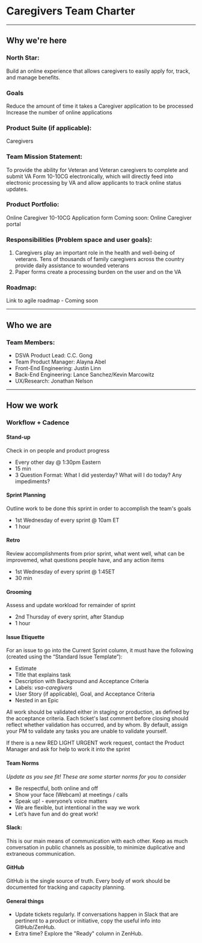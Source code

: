 # Caregivers Team Charter

---

## Why we're here

### North Star:
Build an online experience that allows caregivers to easily apply for, track, and manage benefits.

### Goals
Reduce the amount of time it takes a Caregiver application to be processed
Increase the number of online applications

### Product Suite (if applicable): 
Caregivers

### Team Mission Statement:
To provide the ability for Veteran and Veteran caregivers to complete and submit VA Form 10-10CG electronically, which will directly feed into electronic processing by VA and allow applicants to track online status updates.

### Product Portfolio:
Online Caregiver 10-10CG Application form
Coming soon: Online Caregiver portal


### Responsibilities (Problem space and user goals):
1) Caregivers play an important role in the health and well-being of veterans. Tens of thousands of family caregivers across the country provide daily assistance to wounded veterans
2) Paper forms create a processing burden on the user and on the VA


### Roadmap:
Link to agile roadmap - Coming soon

---

## Who we are

### Team Members:
- DSVA Product Lead: C.C. Gong
- Team Product Manager: Alayna Abel
- Front-End Engineering: Justin Linn
- Back-End Engineering: Lance Sanchez/Kevin Marcowitz
- UX/Research: Jonathan Nelson

---

## How we work

### Workflow + Cadence

#### Stand-up
Check in on people and product progress

- Every other day @ 1:30pm Eastern
- 15 min
- 3 Question Format: What I did yesterday? What will I do today? Any impediments?

#### Sprint Planning
Outline work to be done this sprint in order to accomplish the team's goals

- 1st Wednesday of every sprint @ 10am ET
- 1 hour


#### Retro
Review accomplishments from prior sprint, what went well, what can be improvemed, what questions people have, and any action items

- 1st Wednesday of every sprint @ 1:45ET
- 30 min

#### Grooming
Assess and update workload for remainder of sprint

- 2nd Thursday of every sprint, after Standup
- 1 hour

#### Issue Etiquette
For an issue to go into the Current Sprint column, it must have the following (created using the “Standard Issue Template”):

- Estimate
- Title that explains task
- Description with Background and Acceptance Criteria
- Labels: _vsa-caregivers_
- User Story (if applicable), Goal, and Acceptance Criteria
- Nested in an Epic

All work should be validated either in staging or production, as defined by the acceptance criteria. Each ticket's last comment before closing should reflect whether validation has occurred, and by whom. By default, assign your PM to validate any tasks you are unable to validate yourself.

If there is a new RED LIGHT URGENT work request, contact the Product Manager and ask for help to work it into the sprint

#### Team Norms

_Update as you see fit! These are some starter norms for you to consider_

- Be respectful, both online and off
- Show your face (Webcam) at meetings / calls
- Speak up! - everyone’s voice matters
- We are flexible, but intentional in the way we work
- Let’s have fun and do great work!

#### Slack:

This is our main means of communication with each other. Keep as much conversation in public channels as possible, to minimize duplicative and extraneous communication.

#### GitHub
GitHub is the single source of truth. Every body of work should be documented for tracking and capacity planning.

#### General things
- Update tickets regularly. If conversations happen in Slack that are pertinent to a product or initiative, copy the useful info into GitHub/ZenHub.
- Extra time? Explore the "Ready" column in ZenHub.
